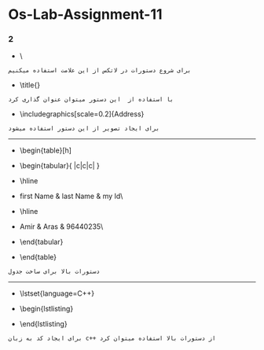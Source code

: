 # Os-Lab-Assignment-11

### 2

- \
```shell
برای شروع دستورات در لاتکس از این علامت استفاده میکنیم 
```
- \title{}

```shell
با استفاده از  این دستور میتوان عنوان گذاری کرد
```
- \includegraphics[scale=0.2]{Address}

```shell
برای ایجاد تصویر از این دستور استفاده میشود 
```
___________________________________________________________________________________________________________________________________________________________________________

- \begin{table}[h]

- \begin{tabular}{ |c|c|c| }

- \hline

- first Name & last Name & my Id\

- \hline

- Amir & Aras & 96440235\

- \end{tabular}

- \end{table}

```shell
دستورات بالا برای ساخت جدول
```
___________________________________________________________________________________________________________________________________________________________________________

- \lstset{language=C++}

- \begin{lstlisting}

- \end{lstlisting}
```shell
برای ایجاد کد به زبان c++ از دستورات بالا استفاده میتوان کرد
```



